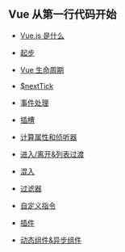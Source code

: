 ## Vue 从第一行代码开始

- [Vue.js 是什么]()

- [起步]()

- [Vue 生命周期](./lifecycle.md)

- [$nextTick](./nextTick.md)

- [事件处理]()

- [插槽](./solt.md)

- [计算属性和侦听器](./compute-watch.md)

- [进入/离开&列表过渡](./transition.md)

- [混入](./mixin.md)

- [过滤器](./filter.md)

- [自定义指令]()

- [插件](./plugin.md)

- [动态组件&异步组件]()
